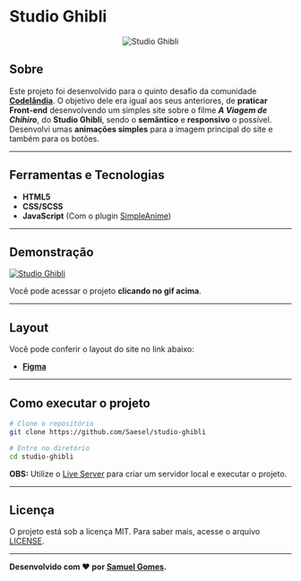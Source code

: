 # Studio Ghibli
<p align="center">
	<img src="https://i.imgur.com/nEpMZfU.png" alt="Studio Ghibli" title="Studio Ghibli">
</p>

## Sobre   
Este projeto foi desenvolvido para o quinto desafio da comunidade **[Codelândia](https://discord.com/invite/QevDJqCzaY)**. O objetivo dele era igual aos seus anteriores, de **praticar Front-end** desenvolvendo um simples site sobre o filme _**A Viagem de Chihiro**_, do **Studio Ghibli**, sendo o **semântico** e **responsivo** o possível. Desenvolvi umas **animações simples** para a imagem principal do site e também para os botões.

---

## Ferramentas e Tecnologias
- **HTML5**
- **CSS/SCSS**
- **JavaScript** (Com o plugin [SimpleAnime](https://github.com/origamid/simple-anime))

---

## Demonstração
[![Studio Ghibli](https://media.giphy.com/media/rG4CY7Cu1AbAn20jzr/giphy.gif)](https://saesel.github.io/studio-ghibli/ "Clique para acessar o projeto")   

Você pode acessar o projeto **clicando no gif acima**.

---

## Layout
Você pode conferir o layout do site no link abaixo:
- **[Figma](https://www.figma.com/file/Yb9IBH56g7T1hdIyZ3BMNO/Desafios---Codel%C3%A2ndia?node-id=5854%3A2)**

---

## Como executar o projeto

```bash
# Clone o repositório
git clone https://github.com/Saesel/studio-ghibli

# Entre no diretório
cd studio-ghibli
```
**OBS:** Utilize o [Live Server](https://marketplace.visualstudio.com/items?itemName=ritwickdey.LiveServer) para criar um servidor local e executar o projeto.

---

## Licença

O projeto está sob a licença MIT. Para saber mais, acesse o arquivo [LICENSE](https://github.com/Saesel/studio-ghibli/blob/main/LICENSE).

---

**Desenvolvido com ❤ por [Samuel Gomes](https://github.com/Saesel/).**
